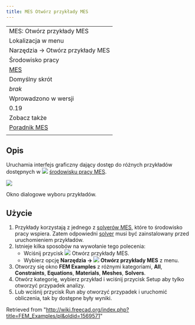```yaml
---
title: MES Otwórz przykłady MES
---
```


|                                                    |
| -------------------------------------------------- |
| MES: Otwórz przykłady MES                          |
| Lokalizacja w menu                                 |
| Narzędzia → Otwórz przykłady MES                   |
| Środowisko pracy                                   |
| [MES](/FEM_Workbench/pl "FEM Workbench/pl")        |
| Domyślny skrót                                     |
| _brak_                                             |
| Wprowadzono w wersji                               |
| 0.19                                               |
| Zobacz także                                       |
| [Poradnik MES](/FEM_tutorial/pl "FEM tutorial/pl") |
|                                                    |

## Opis

Uruchamia interfejs graficzny dający dostęp do różnych przykładów dostępnych w ![](/images/Workbench_FEM.svg) [środowisku pracy MES](/FEM_Workbench/pl "FEM Workbench/pl").

![](/images/FEM_Example_gui.png)

Okno dialogowe wyboru przykładów.

## Użycie

1. Przykłady korzystają z jednego z [solverów MES](/FEM_Solver/pl "FEM Solver/pl"), które to środowisko pracy wspiera. Zatem odpowiedni [solver](/FEM_Solver/pl "FEM Solver/pl") musi być zainstalowany przed uruchomieniem przykładów.
2. Istnieje kilka sposobów na wywołanie tego polecenia:
   - Wciśnij przycisk ![](/images/FEM_Examples.svg) Otwórz przykłady MES.
   - Wybierz opcję **Narzędzia → ![](/images/FEM_Examples.svg) Otwórz przykłady MES** z menu.
3. Otworzy się okno **FEM Examples** z różnymi kategoriami, **All**, **Constraints**, **Equations**, **Materials**, **Meshes**, **Solvers**.
4. Otwórz kategorię, wybierz przykład i wciśnij przycisk Setup aby tylko otworzyć przypadek analizy.
5. Lub wciśnij przycisk Run aby otworzyć przypadek i uruchomić obliczenia, tak by dostępne były wyniki.

Retrieved from "<http://wiki.freecad.org/index.php?title=FEM_Examples/pl&oldid=1569571>"
